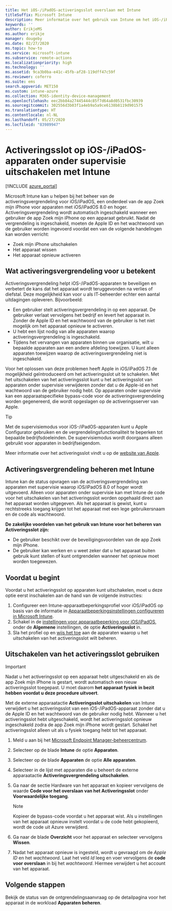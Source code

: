 ```yaml
---
title: Het iOS-/iPadOS-activeringsslot overslaan met Intune
titleSuffix: Microsoft Intune
description: Meer informatie over het gebruik van Intune om het iOS-/iPadOS-activeringslot over te slaan voor toegang tot vergrendelde apparaten.
keywords: ''
author: ErikjeMS
ms.author: erikje
manager: dougeby
ms.date: 02/27/2020
ms.topic: how-to
ms.service: microsoft-intune
ms.subservice: remote-actions
ms.localizationpriority: high
ms.technology: ''
ms.assetid: 9ca3b0ba-e41c-45fb-af28-119dff47c59f
ms.reviewer: coferro
ms.suite: ems
search.appverid: MET150
ms.custom: intune-azure
ms.collection: M365-identity-device-management
ms.openlocfilehash: eec2bb84a27445444c85f7d64a8d0531fbc30939
ms.sourcegitcommit: 302556d3b03f1a4eb9a5a9ce6138b8119d901575
ms.translationtype: HT
ms.contentlocale: nl-NL
ms.lasthandoff: 05/27/2020
ms.locfileid: "83989947"
---
```

# <a name="disable-activation-lock-on-supervised-iosipados-devices-with-intune"></a>Activeringsslot op iOS-/iPadOS-apparaten onder supervisie uitschakelen met Intune


[!INCLUDE [azure_portal](../includes/azure_portal.md)]

Microsoft Intune kan u helpen bij het beheer van de activeringsvergrendeling voor iOS/iPadOS, een onderdeel van de app Zoek mijn iPhone voor apparaten met iOS/iPadOS 8.0 en hoger. Activeringsvergrendeling wordt automatisch ingeschakeld wanneer een gebruiker de app Zoek mijn iPhone op een apparaat gebruikt. Nadat de vergrendeling is ingeschakeld, moeten de Apple ID en het wachtwoord van de gebruiker worden ingevoerd voordat een van de volgende handelingen kan worden verricht:

- Zoek mijn iPhone uitschakelen
- Het apparaat wissen
- Het apparaat opnieuw activeren

## <a name="how-activation-lock-affects-you"></a>Wat activeringsvergrendeling voor u betekent

Activeringsvergrendeling helpt iOS-/iPadOS-apparaten te beveiligen en verbetert de kans dat het apparaat wordt teruggevonden na verlies of diefstal. Deze mogelijkheid kan voor u als IT-beheerder echter een aantal uitdagingen opleveren. Bijvoorbeeld:

- Een gebruiker stelt activeringsvergrendeling in op een apparaat. De gebruiker verlaat vervolgens het bedrijf en levert het apparaat in. Zonder de Apple ID en het wachtwoord van de gebruiker is het niet mogelijk om het apparaat opnieuw te activeren.
- U hebt een lijst nodig van alle apparaten waarop activeringsvergrendeling is ingeschakeld.
- Tijdens het vervangen van apparaten binnen uw organisatie, wilt u bepaalde apparaten aan een andere afdeling toewijzen. U kunt alleen apparaten toewijzen waarop de activeringsvergrendeling niet is ingeschakeld.

Voor het oplossen van deze problemen heeft Apple in iOS/iPadOS 7.1 de mogelijkheid geïntroduceerd om het activeringsslot uit te schakelen. Met het uitschakelen van het activeringsslot kunt u het activeringsslot van apparaten onder supervisie verwijderen zonder dat u de Apple-id en het wachtwoord van de gebruiker nodig hebt. Op apparaten onder supervisie kan een apparaatspecifieke bypass-code voor de activeringsvergrendeling worden gegenereerd, die wordt opgeslagen op de activeringsserver van Apple.

>[!TIP]
>Met de supervisiemodus voor iOS-/iPadOS-apparaten kunt u Apple Configurator gebruiken en de vergrendelingsfunctionaliteit te beperken tot bepaalde bedrijfsdoeleinden. De supervisiemodus wordt doorgaans alleen gebruikt voor apparaten in bedrijfseigendom.

Meer informatie over het activeringsslot vindt u op de [website van Apple](https://support.apple.com/HT201365).

## <a name="how-intune-helps-you-manage-activation-lock"></a>Activeringsvergrendeling beheren met Intune
Intune kan de status opvragen van de activeringsvergrendeling van apparaten met supervisie waarop iOS/iPadOS 8.0 of hoger wordt uitgevoerd. Alleen voor apparaten onder supervisie kan met Intune de code voor het uitschakelen van het activeringsslot worden opgehaald direct aan het apparaat worden uitgegeven. Als het apparaat is gewist, kunt u rechtstreeks toegang krijgen tot het apparaat met een lege gebruikersnaam en de code als wachtwoord.

**De zakelijke voordelen van het gebruik van Intune voor het beheren van Activeringsslot zijn:**

- De gebruiker beschikt over de beveiligingsvoordelen van de app Zoek mijn iPhone.
- De gebruiker kan werken en u weet zeker dat u het apparaat buiten gebruik kunt stellen of kunt ontgrendelen wanneer het opnieuw moet worden toegewezen.

## <a name="before-you-start"></a>Voordat u begint
Voordat u het activeringsslot op apparaten kunt uitschakelen, moet u deze optie eerst inschakelen aan de hand van de volgende instructies:

1. Configureer een Intune-apparaatbeperkingsprofiel voor iOS/iPadOS op basis van de informatie in [Apparaatbeperkingsinstellingen configureren in Microsoft Intune](../configuration/device-restrictions-configure.md).
2. Schakel in de [instellingen voor apparaatbeperking voor iOS/iPadOS](../configuration/device-restrictions-ios.md), onder de **Algemene** instellingen, de optie **Activeringsslot** in.
3. Sla het profiel op en [wijs het toe](../configuration/device-profile-assign.md) aan de apparaten waarop u het uitschakelen van het activeringsslot wilt beheren.


## <a name="how-to-use-disable-activation-lock"></a>Uitschakelen van het activeringsslot gebruiken

>[!IMPORTANT]
>Nadat u het activeringsslot op een apparaat hebt uitgeschakeld en als de app Zoek mijn iPhone is gestart, wordt automatisch een nieuw activeringsslot toegepast. U moet daarom **het apparaat fysiek in bezit hebben voordat u deze procedure uitvoert**.

Met de externe apparaatactie **Activeringsslot uitschakelen** van Intune verwijdert u het activeringsslot van een iOS-/iPadOS-apparaat zonder dat u de Apple ID en het wachtwoord van de gebruiker nodig hebt. Wanneer u het activeringsslot hebt uitgeschakeld, wordt het activeringsslot opnieuw ingeschakeld zodra de app Zoek mijn iPhone wordt gestart. Schakel het activeringsslot alleen uit als u fysiek toegang hebt tot het apparaat.

1. Meld u aan bij het [Microsoft Endpoint Manager-beheercentrum](https://go.microsoft.com/fwlink/?linkid=2109431).
3. Selecteer op de blade **Intune** de optie **Apparaten**.
4. Selecteer op de blade **Apparaten** de optie **Alle apparaten**.
5. Selecteer in de lijst met apparaten die u beheert de externe apparaatactie **Activeringsvergrendeling uitschakelen**.
6. Ga naar de sectie Hardware van het apparaat en kopieer vervolgens de waarde **Code voor het overslaan van het Activeringsslot** onder **Voorwaardelijke toegang**.

    >[!NOTE]
    >Kopieer de bypass-code voordat u het apparaat wist. Als u instellingen van het apparaat opnieuw instelt voordat u de code hebt gekopieerd, wordt de code uit Azure verwijderd.

7. Ga naar de blade **Overzicht** voor het apparaat en selecteer vervolgens **Wissen**.
8. Nadat het apparaat opnieuw is ingesteld, wordt u gevraagd om de *Apple ID* en het *wachtwoord*. Laat het veld *Id* leeg en voer vervolgens de **code voor overslaan** in bij het *wachtwoord*. Hiermee verwijdert u het account van het apparaat. 


## <a name="next-steps"></a>Volgende stappen

Bekijk de status van de ontgrendelingsaanvraag op de detailpagina voor het apparaat in de workload **Apparaten beheren**.
